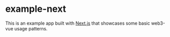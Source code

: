 # example-next

This is an example app built with [Next.js](https://nextjs.org/) that showcases some basic web3-vue usage patterns.
